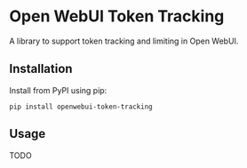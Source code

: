 # Open WebUI Token Tracking

A library to support token tracking and limiting in Open WebUI.


## Installation

Install from PyPI using pip:

```
pip install openwebui-token-tracking
```

## Usage

TODO